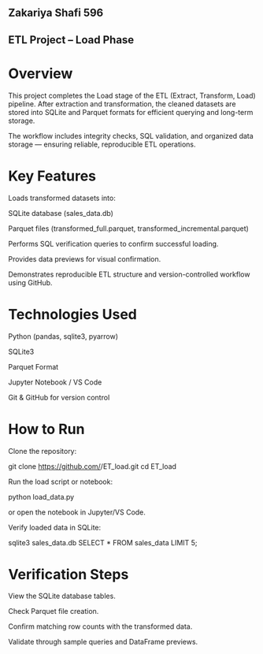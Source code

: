 ## Zakariya Shafi 596

## ETL Project – Load Phase
# Overview

This project completes the Load stage of the ETL (Extract, Transform, Load) pipeline.
After extraction and transformation, the cleaned datasets are stored into SQLite and Parquet formats for efficient querying and long-term storage.

The workflow includes integrity checks, SQL validation, and organized data storage — ensuring reliable, reproducible ETL operations.

# Key Features

Loads transformed datasets into:

SQLite database (sales_data.db)

Parquet files (transformed_full.parquet, transformed_incremental.parquet)

Performs SQL verification queries to confirm successful loading.

Provides data previews for visual confirmation.

Demonstrates reproducible ETL structure and version-controlled workflow using GitHub.


# Technologies Used

Python (pandas, sqlite3, pyarrow)

SQLite3

Parquet Format

Jupyter Notebook / VS Code

Git & GitHub for version control

# How to Run

Clone the repository:

git clone https://github.com/<your-username>/ET_load.git
cd ET_load


Run the load script or notebook:

python load_data.py


or open the notebook in Jupyter/VS Code.

Verify loaded data in SQLite:

sqlite3 sales_data.db
SELECT * FROM sales_data LIMIT 5;

# Verification Steps

View the SQLite database tables.

Check Parquet file creation.

Confirm matching row counts with the transformed data.

Validate through sample queries and DataFrame previews.

